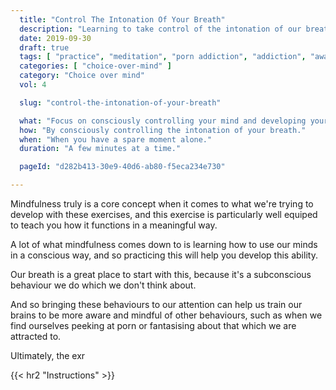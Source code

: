 ```yaml
---
  title: "Control The Intonation Of Your Breath"
  description: "Learning to take control of the intonation of our breath is a great way to help us develop our conscious awareness."
  date: 2019-09-30
  draft: true
  tags: [ "practice", "meditation", "porn addiction", "addiction", "awareness", "awareness exercises", "perspective", "nofap", "neverfap", "neverfap deluxe" ]
  categories: [ "choice-over-mind" ]
  category: "Choice over mind"
  vol: 4

  slug: "control-the-intonation-of-your-breath"

  what: "Focus on consciously controlling your mind and developing your capacity for awareness."
  how: "By consciously controlling the intonation of your breath."
  when: "When you have a spare moment alone."
  duration: "A few minutes at a time."

  pageId: "d282b413-30e9-40d6-ab80-f5eca234e730"

---
```



<!-- {{< hr2 "Context" >}} -->



Mindfulness truly is a core concept when it comes to what we're trying to develop with these exercises, and this exercise is particularly well equiped to teach you how it functions in a meaningful way.

A lot of what mindfulness comes down to is learning how to use our minds in a conscious way, and so practicing this will help you develop this ability.

Our breath is a great place to start with this, because it's a subconscious behaviour we do which we don't think about.

And so bringing these behaviours to our attention can help us train our brains to be more aware and mindful of other behaviours, such as when we find ourselves peeking at porn or fantasising about that which we are attracted to.

Ultimately, the exr


{{< hr2 "Instructions" >}}


<!--
{{< hr2 "Additional Resources" >}}  -->

<!-- maybe link to other  -->


